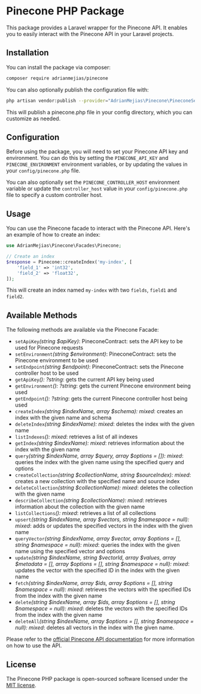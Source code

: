 # Pinecone PHP Package

This package provides a Laravel wrapper for the Pinecone API. It enables you to easily interact with the Pinecone API in your Laravel projects.

## Installation

You can install the package via composer:

```bash
composer require adrianmejias/pinecone
```
You can also optionally publish the configuration file with:

```bash
php artisan vendor:publish --provider="AdrianMejias\Pinecone\PineconeServiceProvider" --tag="config"
```

This will publish a pinecone.php file in your config directory, which you can customize as needed.

## Configuration

Before using the package, you will need to set your Pinecone API key and environment. You can do this by setting the `PINECONE_API_KEY` and `PINECONE_ENVIRONMENT` environment variables, or by updating the values in your `config/pinecone.php` file.

You can also optionally set the `PINECONE_CONTROLLER_HOST` environment variable or update the `controller_host` value in your `config/pinecone.php` file to specify a custom controller host.

## Usage

You can use the Pinecone facade to interact with the Pinecone API. Here's an example of how to create an index:

```php
use AdrianMejias\Pinecone\Facades\Pinecone;

// Create an index
$response = Pinecone::createIndex('my-index', [
    'field_1' => 'int32',
    'field_2' => 'float32',
]);
```

This will create an index named `my-index` with two `fields`, `field1` and `field2`.

## Available Methods

The following methods are available via the Pinecone Facade:

- `setApiKey`*(string $apiKey)*: PineconeContract: sets the API key to be used for Pinecone requests
- `setEnvironment`*(string $environment)*: PineconeContract: sets the Pinecone environment to be used
- `setEndpoint`*(string $endpoint)*: PineconeContract: sets the Pinecone controller host to be used
- `getApiKey`*(): ?string*: gets the current API key being used
- `getEnvironment`*(): ?string*: gets the current Pinecone environment being used
- `getEndpoint`*(): ?string*: gets the current Pinecone controller host being used
- `createIndex`*(string $indexName, array $schema): mixed*: creates an index with the given name and schema
- `deleteIndex`*(string $indexName): mixed*: deletes the index with the given name
- `listIndexes`*(): mixed*: retrieves a list of all indexes
- `getIndex`*(string $indexName): mixed*: retrieves information about the index with the given name
- `query`*(string $indexName, array $query, array $options = []): mixed*: queries the index with the given name using the specified query and options
- `createCollection`*(string $collectionName, string $sourceIndex): mixed*: creates a new collection with the specified name and source index
- `deleteCollection`*(string $collectionName): mixed*: deletes the collection with the given name
- `describeCollection`*(string $collectionName): mixed*: retrieves information about the collection with the given name
- `listCollections`*(): mixed*: retrieves a list of all collections
- `upsert`*(string $indexName, array $vectors, string $namespace = null): mixed*: adds or updates the specified vectors in the index with the given name
- `queryVector`*(string $indexName, array $vector, array $options = [], string $namespace = null): mixed*: queries the index with the given name using the specified vector and options
- `update`*(string $indexName, string $vectorId, array $values, array $metadata = [], array $options = [], string $namespace = null): mixed*: updates the vector with the specified ID in the index with the given name
- `fetch`*(string $indexName, array $ids, array $options = [], string $namespace = null): mixed*: retrieves the vectors with the specified IDs from the index with the given name
- `delete`*(string $indexName, array $ids, array $options = [], string $namespace = null): mixed*: deletes the vectors with the specified IDs from the index with the given name
- `deleteAll`*(string $indexName, array $options = [], string $namespace = null): mixed*: deletes all vectors in the index with the given name.

Please refer to the [official Pinecone API documentation](https://docs.pinecone.io/docs) for more information on how to use the API.

## License

The Pinecone PHP package is open-sourced software licensed under the [MIT license](LICENSE.md).
